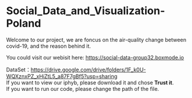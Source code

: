 # Social_Data_and_Visualization-Poland

Welcome to our project, we are foncus on the air-quality change between covid-19, and the reason behind it.  

You could visit our webisit here: https://social-data-group32.boxmode.io

DataSet：https://drive.google.com/drive/folders/1F_k0U-WQXznxPZ_xHiZtL5_a87F7gBf5?usp=sharing  
If you want to view our iphyb, please download it and chose **Trust it**.   
If you want to run our code, please change the path of the file.  
